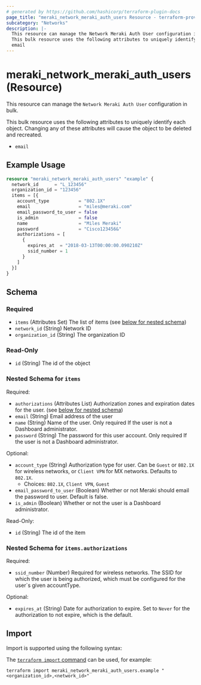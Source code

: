 ```yaml
---
# generated by https://github.com/hashicorp/terraform-plugin-docs
page_title: "meraki_network_meraki_auth_users Resource - terraform-provider-meraki"
subcategory: "Networks"
description: |-
  This resource can manage the Network Meraki Auth User configuration in bulk.
  This bulk resource uses the following attributes to uniquely identify each object. Changing any of these attributes will cause the object to be deleted and recreated.
  email
---
```


# meraki_network_meraki_auth_users (Resource)

This resource can manage the `Network Meraki Auth User` configuration in bulk.

This bulk resource uses the following attributes to uniquely identify each object. Changing any of these attributes will cause the object to be deleted and recreated.

- `email`

## Example Usage

```terraform
resource "meraki_network_meraki_auth_users" "example" {
  network_id      = "L_123456"
  organization_id = "123456"
  items = [{
    account_type           = "802.1X"
    email                  = "miles@meraki.com"
    email_password_to_user = false
    is_admin               = false
    name                   = "Miles Meraki"
    password               = "Cisco123456&"
    authorizations = [
      {
        expires_at  = "2018-03-13T00:00:00.090210Z"
        ssid_number = 1
      }
    ]
  }]
}
```

<!-- schema generated by tfplugindocs -->
## Schema

### Required

- `items` (Attributes Set) The list of items (see [below for nested schema](#nestedatt--items))
- `network_id` (String) Network ID
- `organization_id` (String) The organization ID

### Read-Only

- `id` (String) The id of the object

<a id="nestedatt--items"></a>
### Nested Schema for `items`

Required:

- `authorizations` (Attributes List) Authorization zones and expiration dates for the user. (see [below for nested schema](#nestedatt--items--authorizations))
- `email` (String) Email address of the user
- `name` (String) Name of the user. Only required If the user is not a Dashboard administrator.
- `password` (String) The password for this user account. Only required If the user is not a Dashboard administrator.

Optional:

- `account_type` (String) Authorization type for user. Can be `Guest` or `802.1X` for wireless networks, or `Client VPN` for MX networks. Defaults to `802.1X`.
  - Choices: `802.1X`, `Client VPN`, `Guest`
- `email_password_to_user` (Boolean) Whether or not Meraki should email the password to user. Default is false.
- `is_admin` (Boolean) Whether or not the user is a Dashboard administrator.

Read-Only:

- `id` (String) The id of the item

<a id="nestedatt--items--authorizations"></a>
### Nested Schema for `items.authorizations`

Required:

- `ssid_number` (Number) Required for wireless networks. The SSID for which the user is being authorized, which must be configured for the user`s given accountType.

Optional:

- `expires_at` (String) Date for authorization to expire. Set to `Never` for the authorization to not expire, which is the default.

## Import

Import is supported using the following syntax:

The [`terraform import` command](https://developer.hashicorp.com/terraform/cli/commands/import) can be used, for example:

```shell
terraform import meraki_network_meraki_auth_users.example "<organization_id>,<network_id>"
```
